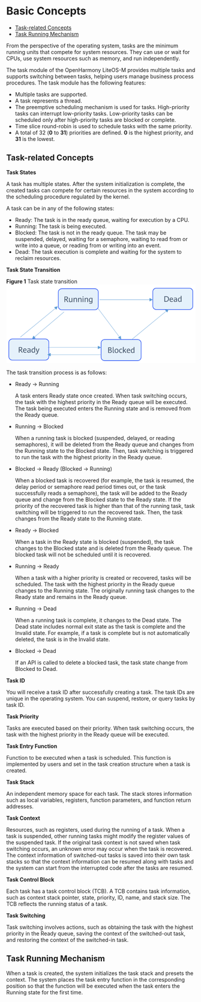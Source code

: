 # Basic Concepts<a name="EN-US_TOPIC_0000001123863155"></a>

-   [Task-related Concepts](#section673132352511)
-   [Task Running Mechanism](#section176294469251)

From the perspective of the operating system, tasks are the minimum running units that compete for system resources. They can use or wait for CPUs, use system resources such as memory, and run independently.

The task module of the OpenHarmony LiteOS-M provides multiple tasks and supports switching between tasks, helping users manage business process procedures. The task module has the following features:

-   Multiple tasks are supported.
-   A task represents a thread.
-   The preemptive scheduling mechanism is used for tasks. High-priority tasks can interrupt low-priority tasks. Low-priority tasks can be scheduled only after high-priority tasks are blocked or complete.
-   Time slice round-robin is used to schedule tasks with the same priority.
-   A total of 32 \(**0**  to  **31**\) priorities are defined.  **0**  is the highest priority, and  **31**  is the lowest.

## Task-related Concepts<a name="section673132352511"></a>

**Task States**

A task has multiple states. After the system initialization is complete, the created tasks can compete for certain resources in the system according to the scheduling procedure regulated by the kernel.

A task can be in any of the following states:

-   Ready: The task is in the ready queue, waiting for execution by a CPU.
-   Running: The task is being executed.
-   Blocked: The task is not in the ready queue. The task may be suspended, delayed, waiting for a semaphore, waiting to read from or write into a queue, or reading from or writing into an event.
-   Dead: The task execution is complete and waiting for the system to reclaim resources.

**Task State Transition**

**Figure  1**  Task state transition<a name="fig65504113015"></a>  
![](figure/task-state-transition.png "task-state-transition")

The task transition process is as follows:

-   Ready → Running

    A task enters Ready state once created. When task switching occurs, the task with the highest priority in the Ready queue will be executed. The task being executed enters the Running state and is removed from the Ready queue.

-   Running → Blocked

    When a running task is blocked \(suspended, delayed, or reading semaphores\), it will be deleted from the Ready queue and changes from the Running state to the Blocked state. Then, task switching is triggered to run the task with the highest priority in the Ready queue.

-   Blocked → Ready \(Blocked → Running\)

    When a blocked task is recovered \(for example, the task is resumed, the delay period or semaphore read period times out, or the task successfully reads a semaphore\), the task will be added to the Ready queue and change from the Blocked state to the Ready state. If the priority of the recovered task is higher than that of the running task, task switching will be triggered to run the recovered task. Then, the task changes from the Ready state to the Running state.

-   Ready → Blocked

    When a task in the Ready state is blocked \(suspended\), the task changes to the Blocked state and is deleted from the Ready queue. The blocked task will not be scheduled until it is recovered.

-   Running → Ready

    When a task with a higher priority is created or recovered, tasks will be scheduled. The task with the highest priority in the Ready queue changes to the Running state. The originally running task changes to the Ready state and remains in the Ready queue.

-   Running → Dead

    When a running task is complete, it changes to the Dead state. The Dead state includes normal exit state as the task is complete and the Invalid state. For example, if a task is complete but is not automatically deleted, the task is in the Invalid state.

-   Blocked → Dead

    If an API is called to delete a blocked task, the task state change from Blocked to Dead.


**Task ID**

You will receive a task ID after successfully creating a task. The task IDs are unique in the operating system. You can suspend, restore, or query tasks by task ID.

**Task Priority**

Tasks are executed based on their priority. When task switching occurs, the task with the highest priority in the Ready queue will be executed.

**Task Entry Function**

Function to be executed when a task is scheduled. This function is implemented by users and set in the task creation structure when a task is created.

**Task Stack**

An independent memory space for each task. The stack stores information such as local variables, registers, function parameters, and function return addresses.

**Task Context**

Resources, such as registers, used during the running of a task. When a task is suspended, other running tasks might modify the register values of the suspended task. If the original task context is not saved when task switching occurs, an unknown error may occur when the task is recovered. The context information of switched-out tasks is saved into their own task stacks so that the context information can be resumed along with tasks and the system can start from the interrupted code after the tasks are resumed.

**Task Control Block**

Each task has a task control block \(TCB\). A TCB contains task information, such as context stack pointer, state, priority, ID, name, and stack size. The TCB reflects the running status of a task.

**Task Switching**

Task switching involves actions, such as obtaining the task with the highest priority in the Ready queue, saving the context of the switched-out task, and restoring the context of the switched-in task.

## Task Running Mechanism<a name="section176294469251"></a>

When a task is created, the system initializes the task stack and presets the context. The system places the task entry function in the corresponding position so that the function will be executed when the task enters the Running state for the first time.

